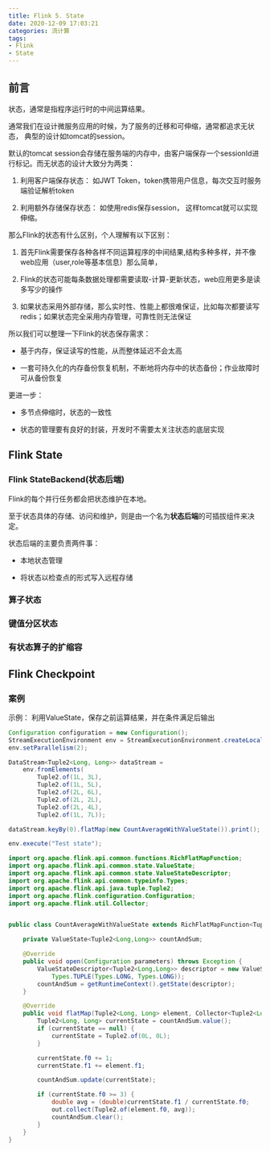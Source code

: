 ```yaml
---
title: Flink 5. State
date: 2020-12-09 17:03:21
categories: 流计算
tags: 
- Flink
- State
---
```


## 前言

状态，通常是指程序运行时的中间运算结果。

通常我们在设计微服务应用的时候，为了服务的迁移和可伸缩，通常都追求无状态， 典型的设计如tomcat的session。

默认的tomcat session会存储在服务端的内存中，由客户端保存一个sessionId进行标记。而无状态的设计大致分为两类：

1. 利用客户端保存状态： 如JWT Token，token携带用户信息，每次交互时服务端验证解析token

2. 利用额外存储保存状态： 如使用redis保存session， 这样tomcat就可以实现伸缩。

那么Flink的状态有什么区别，个人理解有以下区别：

1. 首先Flink需要保存各种各样不同运算程序的中间结果,结构多种多样，并不像web应用（user,role等基本信息）那么简单，

2. Flink的状态可能每条数据处理都需要读取-计算-更新状态，web应用更多是读多写少的操作

3. 如果状态采用外部存储，那么实时性、性能上都很难保证，比如每次都要读写redis；如果状态完全采用内存管理，可靠性则无法保证

<!--more-->

所以我们可以整理一下Flink的状态保存需求：

* 基于内存，保证读写的性能，从而整体延迟不会太高

* 一套可持久化的内存备份恢复机制，不断地将内存中的状态备份；作业故障时可从备份恢复

更进一步：

* 多节点伸缩时，状态的一致性

* 状态的管理要有良好的封装，开发时不需要太关注状态的底层实现


## Flink State

### Flink StateBackend(状态后端)

Flink的每个并行任务都会把状态维护在本地。

至于状态具体的存储、访问和维护，则是由一个名为**状态后端**的可插拔组件来决定。

状态后端的主要负责两件事：

* 本地状态管理

* 将状态以检查点的形式写入远程存储

### 算子状态

### 键值分区状态

### 有状态算子的扩缩容

## Flink Checkpoint

### 案例


示例： 利用ValueState，保存之前运算结果，并在条件满足后输出

```java
Configuration configuration = new Configuration();
StreamExecutionEnvironment env = StreamExecutionEnvironment.createLocalEnvironmentWithWebUI(configuration);
env.setParallelism(2);

DataStream<Tuple2<Long, Long>> dataStream =
    env.fromElements(
        Tuple2.of(1L, 3L),
        Tuple2.of(1L, 5L),
        Tuple2.of(2L, 6L),
        Tuple2.of(2L, 2L),
        Tuple2.of(2L, 4L),
        Tuple2.of(1L, 7L));

dataStream.keyBy(0).flatMap(new CountAverageWithValueState()).print();

env.execute("Test state");
```

```java
import org.apache.flink.api.common.functions.RichFlatMapFunction;
import org.apache.flink.api.common.state.ValueState;
import org.apache.flink.api.common.state.ValueStateDescriptor;
import org.apache.flink.api.common.typeinfo.Types;
import org.apache.flink.api.java.tuple.Tuple2;
import org.apache.flink.configuration.Configuration;
import org.apache.flink.util.Collector;


public class CountAverageWithValueState extends RichFlatMapFunction<Tuple2<Long, Long>, Tuple2<Long, Double>> {

    private ValueState<Tuple2<Long,Long>> countAndSum;

    @Override
    public void open(Configuration parameters) throws Exception {
        ValueStateDescriptor<Tuple2<Long,Long>> descriptor = new ValueStateDescriptor<Tuple2<Long, Long>>("average",
            Types.TUPLE(Types.LONG, Types.LONG));
        countAndSum = getRuntimeContext().getState(descriptor);
    }

    @Override
    public void flatMap(Tuple2<Long, Long> element, Collector<Tuple2<Long, Double>> out) throws Exception {
        Tuple2<Long, Long> currentState = countAndSum.value();
        if (currentState == null) {
            currentState = Tuple2.of(0L, 0L);
        }

        currentState.f0 += 1;
        currentState.f1 += element.f1;

        countAndSum.update(currentState);

        if (currentState.f0 >= 3) {
            double avg = (double)currentState.f1 / currentState.f0;
            out.collect(Tuple2.of(element.f0, avg));
            countAndSum.clear();
        }
    }
}
```